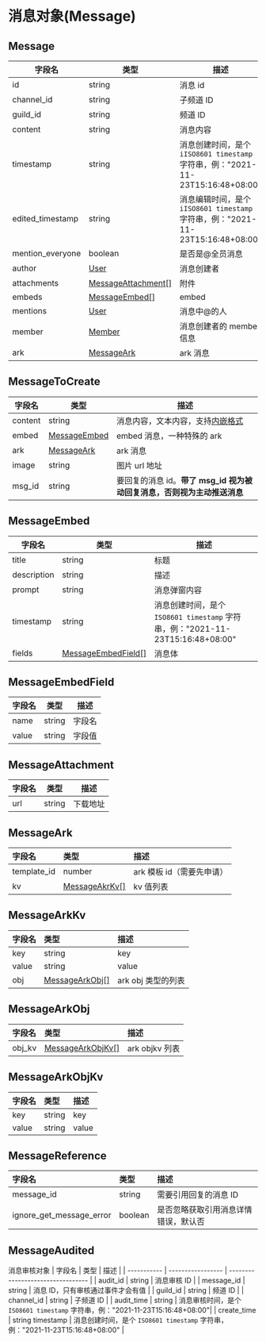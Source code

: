 # 消息对象(Message) <Badge text="v1.0.0" />

## Message

| 字段名           | 类型                                      | 描述                                                                            |
| ---------------- | ----------------------------------------- | ------------------------------------------------------------------------------- |
| id               | string                                    | 消息 id                                                                         |
| channel_id       | string                                    | 子频道 ID                                                                       |
| guild_id         | string                                    | 频道 ID                                                                         |
| content          | string                                    | 消息内容                                                                        |
| timestamp        | string                                    | 消息创建时间，是个 `iISO8601 timestamp` 字符串，例："2021-11-23T15:16:48+08:00" |
| edited_timestamp | string                                    | 消息编辑时间，是个 `iISO8601 timestamp` 字符串，例："2021-11-23T15:16:48+08:00" |
| mention_everyone | boolean                                   | 是否是@全员消息                                                                 |
| author           | [User](../model/user#user)                | 消息创建者                                                                      |
| attachments      | [MessageAttachment[]](#messageattachment) | 附件                                                                            |
| embeds           | [MessageEmbed[]](#messageembed)           | embed                                                                           |
| mentions         | [User](../model/user#user)                | 消息中@的人                                                                     |
| member           | [Member](../model/member.md#member)       | 消息创建者的 member 信息                                                        |
| ark              | [MessageArk](#messageark)                 | ark 消息                                                                        |

## MessageToCreate

| 字段名  | 类型                          | 描述                                                                    |
| ------- | ----------------------------- | ----------------------------------------------------------------------- |
| content | string                        | 消息内容，文本内容，支持[内嵌格式](message_format.md)                   |
| embed   | [MessageEmbed](#messageembed) | embed 消息，一种特殊的 ark                                              |
| ark     | [MessageArk](#messageark)     | ark 消息                                                                |
| image   | string                        | 图片 url 地址                                                           |
| msg_id  | string                        | 要回复的消息 id。**带了 msg_id 视为被动回复消息，否则视为主动推送消息** |

## MessageEmbed

| 字段名      | 类型                                      | 描述                                                                           |
| ----------- | ----------------------------------------- | ------------------------------------------------------------------------------ |
| title       | string                                    | 标题                                                                           |
| description | string                                    | 描述                                                                           |
| prompt      | string                                    | 消息弹窗内容                                                                   |
| timestamp   | string                                    | 消息创建时间，是个 `ISO8601 timestamp` 字符串，例："2021-11-23T15:16:48+08:00" |
| fields      | [MessageEmbedField[]](#messageembedfield) | 消息体                                                                         |

## MessageEmbedField

| 字段名 | 类型   | 描述   |
| ------ | ------ | ------ |
| name   | string | 字段名 |
| value  | string | 字段值 |

## MessageAttachment

| 字段名 | 类型   | 描述     |
| ------ | ------ | -------- |
| url    | string | 下载地址 |

## MessageArk

| 字段名      | 类型                            | 描述                      |
| :---------- | :------------------------------ | :------------------------ |
| template_id | number                          | ark 模板 id（需要先申请） |
| kv          | [MessageAkrKv[]](#messagearkkv) | kv 值列表                 |

## MessageArkKv

| 字段名 | 类型                              | 描述               |
| :----- | :-------------------------------- | :----------------- |
| key    | string                            | key                |
| value  | string                            | value              |
| obj    | [MessageArkObj[]](#messagearkobj) | ark obj 类型的列表 |

## MessageArkObj

| 字段名 | 类型                               | 描述           |
| :----- | :--------------------------------- | :------------- |
| obj_kv | [MessageArkObjKv[]](#messageobjkv) | ark objkv 列表 |

## MessageArkObjKv

| 字段名 | 类型   | 描述  |
| :----- | :----- | :---- |
| key    | string | key   |
| value  | string | value |

## MessageReference

| 字段名                   | 类型    | 描述                                 |
| :----------------------- | :------ | :----------------------------------- |
| message_id               | string  | 需要引用回复的消息 ID                |
| ignore_get_message_error | boolean | 是否忽略获取引用消息详情错误，默认否 |

## MessageAudited

消息审核对象
| 字段名 | 类型 | 描述 |
| ----------- | ----------------- | --------------------------------- |
| audit_id | string | 消息审核 ID |
| message_id | string | 消息 ID，只有审核通过事件才会有值 |
| guild_id | string | 频道 ID |
| channel_id | string | 子频道 ID |
| audit_time | string | 消息审核时间，是个 `ISO8601 timestamp` 字符串，例："2021-11-23T15:16:48+08:00"|
| create_time | string timestamp | 消息创建时间，是个 `ISO8601 timestamp` 字符串，例："2021-11-23T15:16:48+08:00" |
